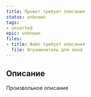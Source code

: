 ```yaml
---
title: Проект требует описания
status: unknown
tags:
- unsorted
epic: unknown
files:
- title: Файл требует описания
  file: Ограничитель для окна
---
```



## Описание

Произвольное описание